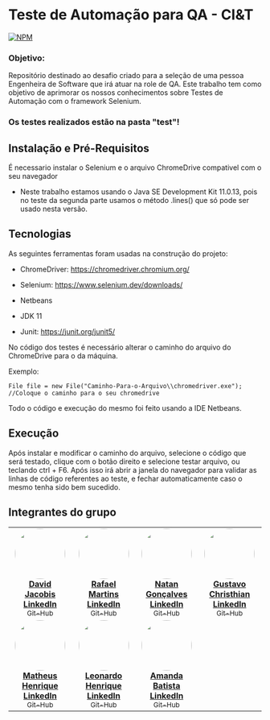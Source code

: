 # Teste de Automação para QA - CI&T

[![NPM](https://img.shields.io/apm/l/react)](https://github.com/Teste-de-Automacao-para-QA-CIT/Teste-de-automacao/blob/main/LICENSE)

### Objetivo:
Repositório destinado ao desafio criado para a seleção de uma pessoa Engenheira de Software que irá atuar na role de QA.
Este trabalho tem como objetivo de aprimorar os nossos conhecimentos sobre Testes de Automação com o framework Selenium.


### Os testes realizados estão na pasta "test"!

## Instalação e Pré-Requisitos
É necessario instalar o Selenium e o arquivo ChromeDrive compativel com o seu navegador

- Neste trabalho estamos usando o Java SE Development Kit 11.0.13, pois no teste da segunda parte usamos o método .lines() que só pode
ser usado nesta versão.

## Tecnologias

As seguintes ferramentas foram usadas na construção do projeto:

- ChromeDriver: https://chromedriver.chromium.org/

- Selenium: https://www.selenium.dev/downloads/

- Netbeans

- JDK 11

- Junit: https://junit.org/junit5/

No código dos testes é necessário alterar o caminho do arquivo do ChromeDrive para o da máquina.

Exemplo: 
```
File file = new File("Caminho-Para-o-Arquivo\\chromedriver.exe"); //Coloque o caminho para o seu chromedrive
```
Todo o código e execução do mesmo foi feito usando a IDE Netbeans.

## Execução

Após instalar e modificar o caminho do arquivo, selecione o código que será testado, clique com o botão direito e selecione testar arquivo, ou teclando ctrl + F6. Após isso irá abrir a janela do navegador para validar as linhas de código referentes ao teste, e fechar automaticamente caso o mesmo tenha sido bem sucedido.

## Integrantes do grupo

<table>
  <tr>
    <td align="center"><a href="https://www.linkedin.com/in/david-jacobis/"><img style="border-radius: 50%;" src="https://avatars.githubusercontent.com/u/79882277?s=400&u=5b89e0ae40e565f9ce16bb76cd526d0e187c0dd7&v=4" width="100px;" alt=""/><br /><b> David Jacobis<br>LinkedIn </b></a><br /><a href="https://github.com/David-Jacobis" title="Git-Hub"><sub>Git-Hub</sub></a></td>
    <td align="center"><a href="https://www.linkedin.com/in/rafael-martins-silva/"><img style="border-radius: 50%;" src="https://avatars.githubusercontent.com/u/80134985?v=4" width="100px;" alt=""/><br /><b>Rafael Martins<br>LinkedIn </b></a><br /><a href="https://github.com/Rafas-ms" title="Git-Hub"><sub>Git-Hub</sub></a></td>
    <td align="center"><a href="https://www.linkedin.com/in/natan-gonçalves-b81b84185/"><img style="border-radius: 50%;" src="https://avatars.githubusercontent.com/u/72225206?v=4" width="100px;" alt=""/><br /><b>Natan Gonçalves<br>LinkedIn </b></a><br /><a href="https://github.com/natanga00"title="Git-Hub"><sub>Git-Hub</sub></a></td>
    <td align="center"><a href="https://www.linkedin.com/in/gustavo-cristhian-581814165/"><img style="border-radius: 50%;" src="https://avatars.githubusercontent.com/u/80134399?v=4" width="100px;" alt=""/><br /><b>Gustavo Christhian<br>LinkedIn </b></a><br /><a href="https://github.com/gu3800" title="Git-Hub"><sub>Git-Hub</sub></a></td>
  </tr>
  <tr>
    <td align="center"><a href="https://www.linkedin.com/in/matheus-henrique-566904193/"><img style="border-radius: 50%;" src="https://avatars.githubusercontent.com/u/64544495?v=4" width="100px;" alt=""/><br /><b>Matheus Henrique<br>LinkedIn </b></a><br /><a href="https://github.com/Matts-R" title="Git-Hub"><sub>Git-Hub</sub></a></td>
    <td align="center"><a href="http://www.linkedin.com/in/leonardohas"><img style="border-radius: 50%;" src="https://avatars.githubusercontent.com/u/83249141?v=4" width="100px;" alt=""/><br /><b>Leonardo Henrique<br>LinkedIn </b></a><br /><a href="https://github.com/Leonardohas" title="Git-Hub"><sub>Git-Hub</sub></a></td>
    <td align="center"><a href="https://www.linkedin.com/in/amanda-evangelista-batista-353ab4199/"><img style="border-radius: 50%;" src="https://avatars.githubusercontent.com/u/91705283?v=4" width="100px;" alt=""/><br/><b>Amanda Batista<br>LinkedIn </b></a><br /><a href="https://github.com/AmandaBatista015" title="Git-Hub"><sub>Git-Hub</sub></a></td>
  </tr>
</table>
